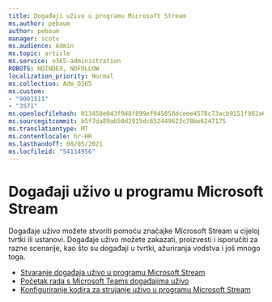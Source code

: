 ```yaml
---
title: Događaji uživo u programu Microsoft Stream
ms.author: pebaum
author: pebaum
manager: scotv
ms.audience: Admin
ms.topic: article
ms.service: o365-administration
ROBOTS: NOINDEX, NOFOLLOW
localization_priority: Normal
ms.collection: Adm_O365
ms.custom:
- "9001511"
- "3571"
ms.openlocfilehash: 013458e043f948f899ef945858dceee4578c73acb9151f982a6ca010a5683f52
ms.sourcegitcommit: b5f7da89a650d2915dc652449623c78be6247175
ms.translationtype: MT
ms.contentlocale: hr-HR
ms.lasthandoff: 08/05/2021
ms.locfileid: "54114956"
---
```

# <a name="live-events-in-microsoft-stream"></a>Događaji uživo u programu Microsoft Stream

Događaje uživo možete stvoriti pomoću značajke Microsoft Stream u cijeloj tvrtki ili ustanovi. Događaje uživo možete zakazati, proizvesti i isporučiti za razne scenarije, kao što su događaji u tvrtki, ažuriranja vodstva i još mnogo toga.

- [Stvaranje događaja uživo u programu Microsoft Stream](https://docs.microsoft.com/stream/live-create-event)
- [Početak rada s Microsoft Teams događajima uživo](https://support.office.com/article/get-started-with-microsoft-teams-live-events-d077fec2-a058-483e-9ab5-1494afda578a)
- [Konfiguriranje kodira za strujanje uživo u programu Microsoft Stream](https://docs.microsoft.com/stream/live-encoder-setup)
